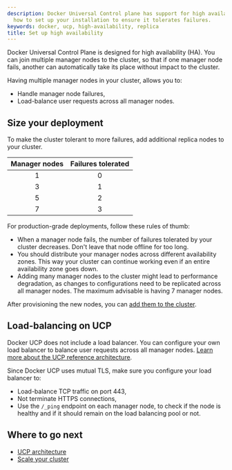 ```yaml
---
description: Docker Universal Control plane has support for high availability. Learn
  how to set up your installation to ensure it tolerates failures.
keywords: docker, ucp, high-availability, replica
title: Set up high availability
---
```


Docker Universal Control Plane is designed for high availability (HA). You can
join multiple manager nodes to the cluster, so that if one manager node fails,
another can automatically take its place without impact to the cluster.

Having multiple manager nodes in your cluster, allows you to:

* Handle manager node failures,
* Load-balance user requests across all manager nodes.

## Size your deployment

To make the cluster tolerant to more failures, add additional replica nodes to
your cluster.

| Manager nodes | Failures tolerated |
|:-------------:|:------------------:|
|       1       |         0          |
|       3       |         1          |
|       5       |         2          |
|       7       |         3          |


For production-grade deployments, follow these rules of thumb:

* When a manager node fails, the number of failures tolerated by your cluster
decreases. Don't leave that node offline for too long.
* You should distribute your manager nodes across different availability zones.
This way your cluster can continue working even if an entire availability zone
goes down.
* Adding many manager nodes to the cluster might lead to performance
degradation, as changes to configurations need to be replicated across all
manager nodes. The maximum advisable is having 7 manager nodes.

After provisioning the new nodes, you can
[add them to the cluster](../installation/scale-your-cluster.md).

## Load-balancing on UCP

Docker UCP does not include a load balancer. You can configure your own
load balancer to balance user requests across all manager nodes.
[Learn more about the UCP reference architecture](https://www.docker.com/sites/default/files/RA_UCP%20Load%20Balancing-Feb%202016_0.pdf).

Since Docker UCP uses mutual TLS, make sure you configure your load balancer to:

* Load-balance TCP traffic on port 443,
* Not terminate HTTPS connections,
* Use the `/_ping` endpoint on each manager node, to check if the node
is healthy and if it should remain on the load balancing pool or not.

## Where to go next

* [UCP architecture](../architecture.md)
* [Scale your cluster](../installation/scale-your-cluster.md)

